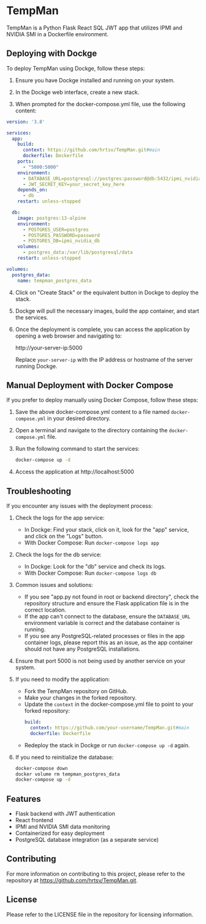 # TempMan

TempMan is a Python Flask React SQL JWT app that utilizes IPMI and NVIDIA SMI in a Dockerfile environment.

## Deploying with Dockge

To deploy TempMan using Dockge, follow these steps:

1. Ensure you have Dockge installed and running on your system.

2. In the Dockge web interface, create a new stack.

3. When prompted for the docker-compose.yml file, use the following content:

```yaml
version: '3.8'

services:
  app:
    build:
      context: https://github.com/hrtsv/TempMan.git#main
      dockerfile: Dockerfile
    ports:
      - "5000:5000"
    environment:
      - DATABASE_URL=postgresql://postgres:password@db:5432/ipmi_nvidia_db
      - JWT_SECRET_KEY=your_secret_key_here
    depends_on:
      - db
    restart: unless-stopped

  db:
    image: postgres:13-alpine
    environment:
      - POSTGRES_USER=postgres
      - POSTGRES_PASSWORD=password
      - POSTGRES_DB=ipmi_nvidia_db
    volumes:
      - postgres_data:/var/lib/postgresql/data
    restart: unless-stopped

volumes:
  postgres_data:
    name: tempman_postgres_data
```

4. Click on "Create Stack" or the equivalent button in Dockge to deploy the stack.

5. Dockge will pull the necessary images, build the app container, and start the services.

6. Once the deployment is complete, you can access the application by opening a web browser and navigating to:

   http://your-server-ip:5000

   Replace `your-server-ip` with the IP address or hostname of the server running Dockge.

## Manual Deployment with Docker Compose

If you prefer to deploy manually using Docker Compose, follow these steps:

1. Save the above docker-compose.yml content to a file named `docker-compose.yml` in your desired directory.

2. Open a terminal and navigate to the directory containing the `docker-compose.yml` file.

3. Run the following command to start the services:

   ```bash
   docker-compose up -d
   ```

4. Access the application at http://localhost:5000

## Troubleshooting

If you encounter any issues with the deployment process:

1. Check the logs for the app service:
   - In Dockge: Find your stack, click on it, look for the "app" service, and click on the "Logs" button.
   - With Docker Compose: Run `docker-compose logs app`

2. Check the logs for the db service:
   - In Dockge: Look for the "db" service and check its logs.
   - With Docker Compose: Run `docker-compose logs db`

3. Common issues and solutions:
   - If you see "app.py not found in root or backend directory", check the repository structure and ensure the Flask application file is in the correct location.
   - If the app can't connect to the database, ensure the `DATABASE_URL` environment variable is correct and the database container is running.
   - If you see any PostgreSQL-related processes or files in the app container logs, please report this as an issue, as the app container should not have any PostgreSQL installations.

4. Ensure that port 5000 is not being used by another service on your system.

5. If you need to modify the application:
   - Fork the TempMan repository on GitHub.
   - Make your changes in the forked repository.
   - Update the `context` in the docker-compose.yml file to point to your forked repository:
     ```yaml
     build:
       context: https://github.com/your-username/TempMan.git#main
       dockerfile: Dockerfile
     ```
   - Redeploy the stack in Dockge or run `docker-compose up -d` again.

6. If you need to reinitialize the database:
   ```bash
   docker-compose down
   docker volume rm tempman_postgres_data
   docker-compose up -d
   ```

## Features

- Flask backend with JWT authentication
- React frontend
- IPMI and NVIDIA SMI data monitoring
- Containerized for easy deployment
- PostgreSQL database integration (as a separate service)

## Contributing

For more information on contributing to this project, please refer to the repository at https://github.com/hrtsv/TempMan.git.

## License

Please refer to the LICENSE file in the repository for licensing information.
